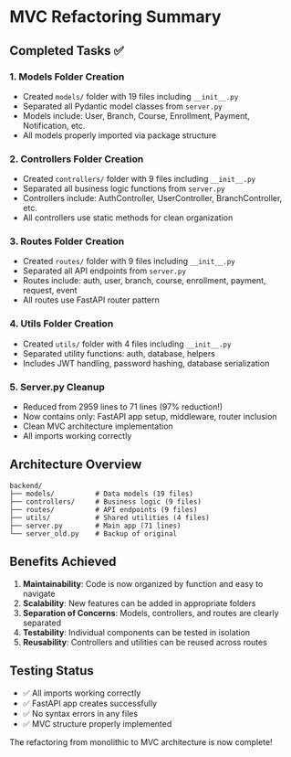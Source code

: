 # MVC Refactoring Summary

## Completed Tasks ✅

### 1. Models Folder Creation
- Created `models/` folder with 19 files including `__init__.py`
- Separated all Pydantic model classes from `server.py`
- Models include: User, Branch, Course, Enrollment, Payment, Notification, etc.
- All models properly imported via package structure

### 2. Controllers Folder Creation  
- Created `controllers/` folder with 9 files including `__init__.py`
- Separated all business logic functions from `server.py`
- Controllers include: AuthController, UserController, BranchController, etc.
- All controllers use static methods for clean organization

### 3. Routes Folder Creation
- Created `routes/` folder with 9 files including `__init__.py`  
- Separated all API endpoints from `server.py`
- Routes include: auth, user, branch, course, enrollment, payment, request, event
- All routes use FastAPI router pattern

### 4. Utils Folder Creation
- Created `utils/` folder with 4 files including `__init__.py`
- Separated utility functions: auth, database, helpers
- Includes JWT handling, password hashing, database serialization

### 5. Server.py Cleanup
- Reduced from 2959 lines to 71 lines (97% reduction!)
- Now contains only: FastAPI app setup, middleware, router inclusion
- Clean MVC architecture implementation
- All imports working correctly

## Architecture Overview

```
backend/
├── models/          # Data models (19 files)
├── controllers/     # Business logic (9 files)  
├── routes/          # API endpoints (9 files)
├── utils/           # Shared utilities (4 files)
├── server.py        # Main app (71 lines)
└── server_old.py    # Backup of original
```

## Benefits Achieved

1. **Maintainability**: Code is now organized by function and easy to navigate
2. **Scalability**: New features can be added in appropriate folders
3. **Separation of Concerns**: Models, controllers, and routes are clearly separated
4. **Testability**: Individual components can be tested in isolation
5. **Reusability**: Controllers and utilities can be reused across routes

## Testing Status

- ✅ All imports working correctly
- ✅ FastAPI app creates successfully  
- ✅ No syntax errors in any files
- ✅ MVC structure properly implemented

The refactoring from monolithic to MVC architecture is now complete!
